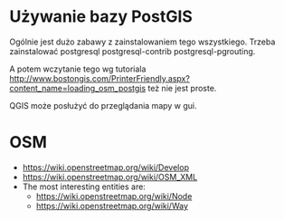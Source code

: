# Używanie bazy PostGIS
Ogólnie jest dużo zabawy z zainstalowaniem tego wszystkiego. Trzeba zainstalować postgresql postgresql-contrib postgresql-pgrouting. 

A potem wczytanie tego wg tutoriala http://www.bostongis.com/PrinterFriendly.aspx?content_name=loading_osm_postgis też nie jest proste. 

QGIS może posłużyć do przeglądania mapy w gui.

# OSM
* https://wiki.openstreetmap.org/wiki/Develop
* https://wiki.openstreetmap.org/wiki/OSM_XML
* The most interesting entities are:
  * https://wiki.openstreetmap.org/wiki/Node
  * https://wiki.openstreetmap.org/wiki/Way
